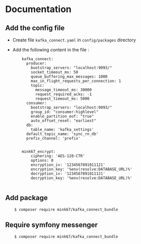# Documentation 

## Add the config file

- Create file `kafka_connect.yaml` in `config/packages` directory

- Add the following content in the file :

    ```
        kafka_connect:
          producer:
            bootstrap_servers: "localhost:9093/"
            socket_timeout_ms: 50
            queue_buffering_max_messages: 1000
            max_in_flight_requests_per_connection: 1
            topic:
              message_timeout_ms: 30000
              request_required_acks: -1
              request_timeout_ms: 5000
          consumer:
            bootstrap_servers: "localhost:9093/"
            group_id: "consumer-highlevel"
            enable_partition_eof: "true"
            auto_offset_reset: "earliest"
          db:
            table_name: 'kafka_settings'
          default_topic_name: 'sync_rn_db'
          prefix_channel: 'prefix'


        mink67_encrypt:
            ciphering: 'AES-128-CTR'
            options: 0
            encryption_iv: '1234567891011121'
            encryption_key: '%env(resolve:DATABASE_URL)%'
            decryption_iv: '1234567891011121'
            decryption_key: '%env(resolve:DATABASE_URL)%'
            
    ```

## Add package 

```    
    $ composer require mink67/kafka_connect_bundle
```
## Require symfony messenger
```
    $ composer require mink67/kafka_connect_bundle
```
    
